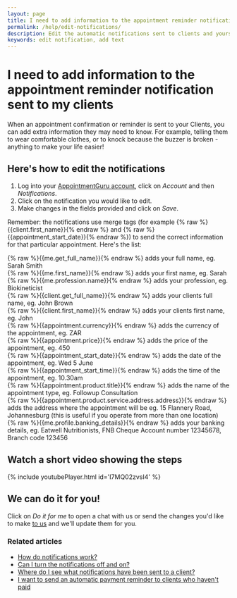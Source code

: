 ```yaml
---
layout: page
title: I need to add information to the appointment reminder notification sent to my clients
permalink: /help/edit-notifications/
description: Edit the automatic notifications sent to clients and yourself
keywords: edit notification, add text
---
```


# I need to add information to the appointment reminder notification sent to my clients

When an appointment confirmation or reminder is sent to your Clients, you can add extra information they may need to know. For example, telling them to wear comfortable clothes, or to knock because the buzzer is broken - anything to make your life easier!

## Here's how to edit the notifications

1. Log into your [AppointmentGuru account](https://app.appointmentguru.co/), click on *Account* and then *Notifications*.
2. Click on the notification you would like to edit.
3. Make changes in the fields provided and click on *Save*.

Remember: the notifications use merge tags (for example {% raw %}{{client.first_name}}{% endraw %} and {% raw %}{{appointment_start_date}}{% endraw %}) to send the correct information for that particular appointment. Here's the list:

{% raw %}{{me.get_full_name}}{% endraw %} adds your full name, eg. Sarah Smith  
{% raw %}{{me.first_name}}{% endraw %} adds your first name, eg. Sarah  
{% raw %}{{me.profession.name}}{% endraw %} adds your profession, eg. Biokineticist  
{% raw %}{{client.get_full_name}}{% endraw %} adds your clients full name, eg. John Brown  
{% raw %}{{client.first_name}}{% endraw %} adds your clients first name, eg. John  
{% raw %}{{appointment.currency}}{% endraw %} adds the currency of the appointment, eg. ZAR  
{% raw %}{{appointment.price}}{% endraw %} adds the price of the appointment, eg. 450  
{% raw %}{{appointment_start_date}}{% endraw %} adds the date of the appointment, eg. Wed 5 June  
{% raw %}{{appointment_start_time}}{% endraw %} adds the time of the appointment, eg. 10.30am  
{% raw %}{{appointment.product.title}}{% endraw %} adds the name of the appointment type, eg. Followup Consultation  
{% raw %}{{appointment.product.service.address.address}}{% endraw %} adds the address where the appointment will be eg. 15 Flannery Road, Johannesburg (this is useful if you operate from more than one location)  
{% raw %}{{me.profile.banking_details}}{% endraw %} adds your banking details, eg. Eatwell Nutritionists, FNB Cheque Account number 12345678, Branch code 123456

## Watch a short video showing the steps

{% include youtubePlayer.html id='I7MQ02zvsI4' %}

## We can do it for you!

Click on *Do it for me* to open a chat with us or send the changes you'd like to make [to us](mailto:support@appointmentguru.co) and we'll update them for you.

### Related articles

* [How do notifications work?](/help/how-do-notifications-work)
* [Can I turn the notifications off and on?](/help/turning-notifications-off-and-on)
* [Where do I see what notifications have been sent to a client?](/help/notification-log)
* [I want to send an automatic payment reminder to clients who haven't paid](/help/automatic-payment-reminder)
